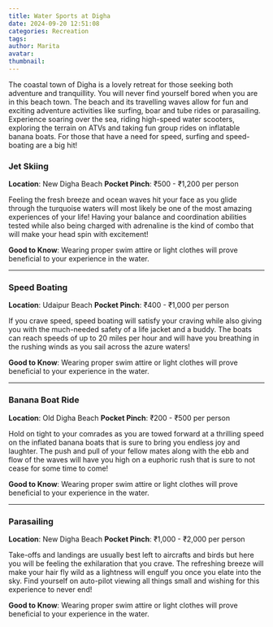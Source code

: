 ```yaml
---
title: Water Sports at Digha
date: 2024-09-20 12:51:08
categories: Recreation
tags:
author: Marita
avatar:
thumbnail:
---
```

The coastal town of Digha is a lovely retreat for those seeking both adventure and tranquillity. You will never find yourself bored when you are in this beach town. The beach and its travelling waves allow for fun and exciting adventure activities like surfing, boar and tube rides or parasailing. Experience soaring over the sea, riding high-speed water scooters, exploring the terrain on ATVs and taking fun group rides on inflatable banana boats. For those that have a need for speed, surfing and speed-boating are a big hit!

### Jet Skiing
**Location**: New Digha Beach
**Pocket Pinch**: ₹500 - ₹1,200 per person

Feeling the fresh breeze and ocean waves hit your face as you glide through the turquoise waters will most likely be one of the most amazing experiences of your life! Having your balance and coordination abilities tested while also being charged with adrenaline is the kind of combo that will make your head spin with excitement!   

**Good to Know**: Wearing proper swim attire or light clothes will prove beneficial to your experience in the water.

---

### Speed Boating
**Location**: Udaipur Beach
**Pocket Pinch**: ₹400 - ₹1,000 per person

If you crave speed, speed boating will satisfy your craving while also giving you with the much-needed safety of a life jacket and a buddy. The boats can reach speeds of up to 20 miles per hour and will have you breathing in the rushing winds as you sail across the azure waters!   

**Good to Know**: Wearing proper swim attire or light clothes will prove beneficial to your experience in the water.

---

### Banana Boat Ride
**Location**: Old Digha Beach
**Pocket Pinch**: ₹200 - ₹500 per person

Hold on tight to your comrades as you are towed forward at a thrilling speed on the inflated banana boats that is sure to bring you endless joy and laughter. The push and pull of your fellow mates along with the ebb and flow of the waves will have you high on a euphoric rush that is sure to not cease for some time to come!   

**Good to Know**: Wearing proper swim attire or light clothes will prove beneficial to your experience in the water.

---

### Parasailing
**Location**: New Digha Beach
**Pocket Pinch**: ₹1,000 - ₹2,000 per person

Take-offs and landings are usually best left to aircrafts and birds but here you will be feeling the exhilaration that you crave. The refreshing breeze will make your hair fly wild as a lightness will engulf you once you elate into the sky. Find yourself on auto-pilot viewing all things small and wishing for this experience to never end!   

**Good to Know**: Wearing proper swim attire or light clothes will prove beneficial to your experience in the water.